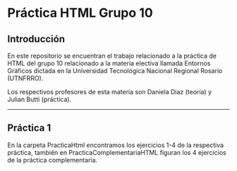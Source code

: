 # Práctica HTML Grupo 10

## Introducción

En este repositorio se encuentran el trabajo relacionado a la práctica de HTML del grupo 10 relacionado a la materia electiva llamada Entornos Gráficos dictada en la Universidad Tecnológica Nacional Regional Rosario (UTNFRRO).

Los respectivos profesores de esta materia son Daniela Diaz (teoría) y Julian Butti (práctica).

---

## Práctica 1

En la carpeta PracticaHtml encontramos los ejercicios 1-4 de la respectiva práctica, también en PracticaComplementariaHTML figuran los 4 ejercicios de la práctica complementaria.
